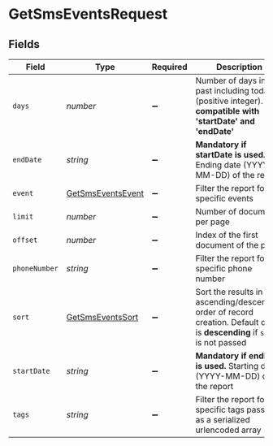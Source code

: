 # GetSmsEventsRequest


## Fields

| Field                                                                                                                          | Type                                                                                                                           | Required                                                                                                                       | Description                                                                                                                    |
| ------------------------------------------------------------------------------------------------------------------------------ | ------------------------------------------------------------------------------------------------------------------------------ | ------------------------------------------------------------------------------------------------------------------------------ | ------------------------------------------------------------------------------------------------------------------------------ |
| `days`                                                                                                                         | *number*                                                                                                                       | :heavy_minus_sign:                                                                                                             | Number of days in the past including today (positive integer). **Not compatible with 'startDate' and 'endDate'**<br/>          |
| `endDate`                                                                                                                      | *string*                                                                                                                       | :heavy_minus_sign:                                                                                                             | **Mandatory if startDate is used.** Ending date (YYYY-MM-DD) of the report<br/>                                                |
| `event`                                                                                                                        | [GetSmsEventsEvent](../../models/operations/getsmseventsevent.md)                                                              | :heavy_minus_sign:                                                                                                             | Filter the report for specific events                                                                                          |
| `limit`                                                                                                                        | *number*                                                                                                                       | :heavy_minus_sign:                                                                                                             | Number of documents per page                                                                                                   |
| `offset`                                                                                                                       | *number*                                                                                                                       | :heavy_minus_sign:                                                                                                             | Index of the first document of the page                                                                                        |
| `phoneNumber`                                                                                                                  | *string*                                                                                                                       | :heavy_minus_sign:                                                                                                             | Filter the report for a specific phone number                                                                                  |
| `sort`                                                                                                                         | [GetSmsEventsSort](../../models/operations/getsmseventssort.md)                                                                | :heavy_minus_sign:                                                                                                             | Sort the results in the ascending/descending order of record creation. Default order is **descending** if `sort` is not passed |
| `startDate`                                                                                                                    | *string*                                                                                                                       | :heavy_minus_sign:                                                                                                             | **Mandatory if endDate is used.** Starting date (YYYY-MM-DD) of the report<br/>                                                |
| `tags`                                                                                                                         | *string*                                                                                                                       | :heavy_minus_sign:                                                                                                             | Filter the report for specific tags passed as a serialized urlencoded array                                                    |